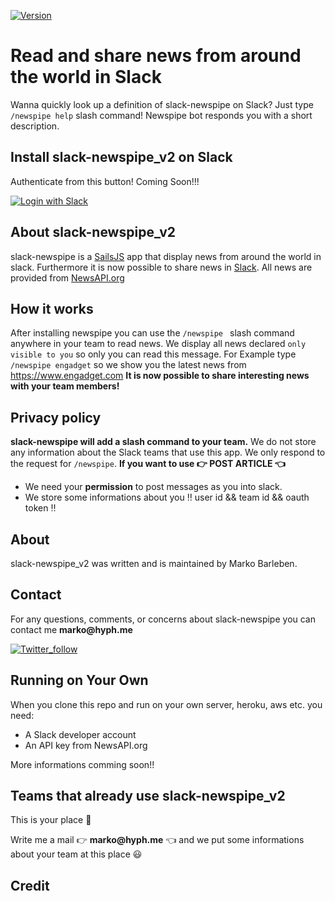[![Version](https://img.shields.io/badge/Version-2.0-green.svg)]()

# Read and share news from around the world in Slack

Wanna quickly look up a definition of slack-newspipe on Slack? Just type `/newspipe help` slash command! Newspipe bot responds you with a short description. 

## Install slack-newspipe_v2 on Slack

Authenticate from this button! Coming Soon!!! 

[![Login with Slack](https://platform.slack-edge.com/img/add_to_slack@2x.png)](https://slack.com/oauth/authorize?scope=incoming-webhook,commands&client_id=93998371840.117056367719)

## About slack-newspipe_v2
slack-newspipe is a [SailsJS](http://sailsjs.com) app that display news from around the world in slack. Furthermore it is now possible to share news in [Slack](https://slack.com). All news are provided from [NewsAPI.org](https://newsapi.org) 

## How it works

After installing newspipe you can use  the `/newspipe ` slash command anywhere in your team to read news. We display all news declared `only visible to you` so only you can read this message. For Example type `/newspipe engadget` so we show you the latest news from https://www.engadget.com 
__It is now possible to share interesting news with your team members!__ 

## Privacy policy

__slack-newspipe will add a slash command to your team.__ We do not store any information about the Slack teams that use this app. We only respond to the request for `/newspipe`.
__If you want to use :point_right: POST ARTICLE :point_left:__

* We need your __permission__ to post messages as you into slack.
* We store some informations about you :bangbang: user id && team id && oauth token :bangbang:

## About

slack-newspipe_v2 was written and is maintained by Marko Barleben.

## Contact

For any questions, comments, or concerns about slack-newspipe you can contact me __marko@hyph.me__

[![Twitter_follow](https://img.shields.io/twitter/url/https/twitter.com/fold_left.svg?style=social&label)](https://twitter.com/mabarleb)

## Running on Your Own

When you clone this repo and run on your own server, heroku, aws etc. you need:

* A Slack developer account
* An API key from NewsAPI.org

More informations comming soon!! 

## Teams that already use slack-newspipe_v2
This is your place :raised_hands:

Write me a mail  :point_right: __marko@hyph.me__ :point_left: and we put some informations about your team at this place :smiley:

## Credit






